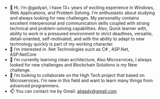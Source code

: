 - 👋 Hi, I’m @gadyari, I have 13+ years of exciting experience in Windows, Web Applications, and Problem Solving.
I'm enthusiastic about studying and always looking for new challenges. 
My personality contains excellent interpersonal and communication skills coupled with strong technical and problem-solving capabilities. 
Also, Quick learner with, ability to work in a pressured environment to strict deadlines, versatile, detail-oriented, self-motivated, and with the ability to adapt to new technology quickly is part of my working character.
- 👀 I’m interested in .Net Technologies such as C# , ASP.Net, ASP.NetCore
- 🌱 I’m currently learning clean architecture, Also Microsrvices, I always looked for new challenges and Blockchain Solutions is my New challenge. 
- 💞️ I’m looking to collaborate on the High Tech project that based on Microservices. I'm new in this field and want to learn many things from advanced programmers.
- 📫 You can contact me by Gmail: aligady@gmail.com

<!---
gadyari/gadyari is a ✨ special ✨ repository because its `README.md` (this file) appears on your GitHub profile.
You can click the Preview link to take a look at your changes.
--->
